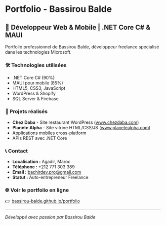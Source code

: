 # Portfolio - Bassirou Balde

## 🚀 Développeur Web & Mobile | .NET Core C# & MAUI

Portfolio professionnel de Bassirou Balde, développeur freelance spécialisé dans les technologies Microsoft.

### 🛠️ Technologies utilisées
- .NET Core C# (90%)
- MAUI pour mobile (85%)
- HTML5, CSS3, JavaScript
- WordPress & Shopify
- SQL Server & Firebase

### 📱 Projets réalisés
- **Chez Daba** - Site restaurant WordPress (www.chezdaba.com)
- **Planète Alpha** - Site vitrine HTML/CSS/JS (www.planetealpha.com)
- Applications mobiles cross-platform
- APIs REST avec .NET Core

### 📞 Contact
- **Localisation :** Agadir, Maroc
- **Téléphone :** +212 771 303 389
- **Email :** bachirdev.pro@gmail.com
- **Statut :** Auto-entrepreneur Freelance

### 🌐 Voir le portfolio en ligne
👉 [bassirou-balde.github.io/portfolio](https://votre-username.github.io/portfolio)

---
*Développé avec passion par Bassirou Balde*
